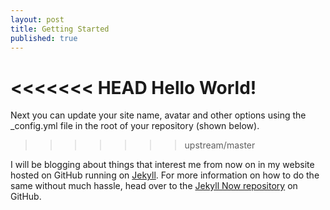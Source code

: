 ```yaml
---
layout: post
title: Getting Started
published: true
---
```


<<<<<<< HEAD
Hello World!
=======
Next you can update your site name, avatar and other options using the _config.yml file in the root of your repository (shown below).
>>>>>>> upstream/master

I will be blogging about things that interest me from now on in my website hosted on GitHub running on [Jekyll](http://jekyllrb.com/). For more information on how to do the same without much hassle, head over to the [Jekyll Now repository](https://github.com/barryclark/jekyll-now) on GitHub.
